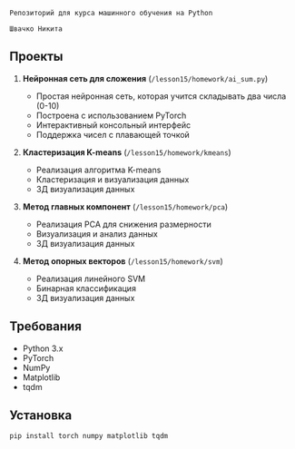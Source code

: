 `Репозиторий для курса машинного обучения на Python`

`Швачко Никита`

## Проекты

1. **Нейронная сеть для сложения** (`/lesson15/homework/ai_sum.py`)
   - Простая нейронная сеть, которая учится складывать два числа (0-10)
   - Построена с использованием PyTorch
   - Интерактивный консольный интерфейс
   - Поддержка чисел с плавающей точкой

2. **Кластеризация K-means** (`/lesson15/homework/kmeans`)
   - Реализация алгоритма K-means
   - Кластеризация и визуализация данных
   - 3Д визуализация данных

3. **Метод главных компонент** (`/lesson15/homework/pca`)
   - Реализация PCA для снижения размерности
   - Визуализация и анализ данных
   - 3Д визуализация данных

4. **Метод опорных векторов** (`/lesson15/homework/svm`)
   - Реализация линейного SVM
   - Бинарная классификация
   - 3Д визуализация данных

## Требования
- Python 3.x
- PyTorch
- NumPy
- Matplotlib
- tqdm

## Установка
```bash
pip install torch numpy matplotlib tqdm
```